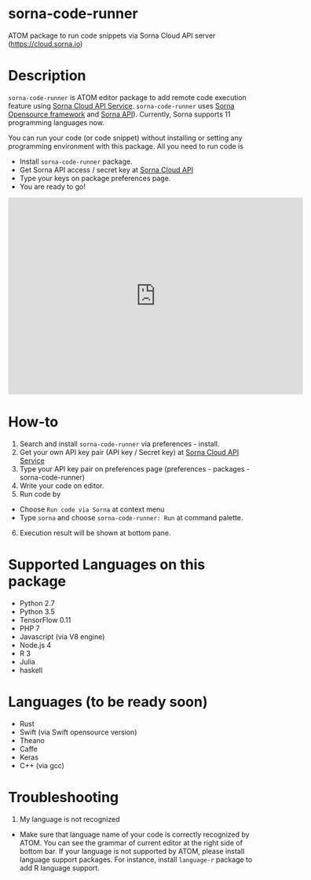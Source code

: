 # sorna-code-runner

ATOM package to run code snippets via Sorna Cloud API server (https://cloud.sorna.io)

Description
===========

 `sorna-code-runner` is ATOM editor package to add remote code execution feature using [Sorna Cloud API Service](https://cloud.sorna.io). `sorna-code-runner` uses [Sorna Opensource framework](http://sorna.io) and [Sorna API](http://docs.sorna.io)). Currently, Sorna supports 11 programming languages now.

You can run your code (or code snippet) without installing or setting any programming environment  with this package. All you need to run code is

 * Install `sorna-code-runner` package.
 * Get Sorna API access / secret key at [Sorna Cloud API](https://cloud.sorna.io)
 * Type your keys on package preferences page.
 * You are ready to go!

<iframe src="https://www.facebook.com/plugins/video.php?href=https%3A%2F%2Fwww.facebook.com%2FlablupInc%2Fvideos%2F1669260676704566%2F&show_text=0&width=600" width="600" height="400" style="border:none;overflow:hidden" scrolling="no" frameborder="0" allowTransparency="true" allowFullScreen="true"></iframe>


How-to
======

 1. Search and install `sorna-code-runner` via preferences - install.
 2. Get your own API key pair (API key / Secret key) at [Sorna Cloud API Service](https://cloud.sorna.io)
 3. Type your API key pair on preferences page (preferences - packages - sorna-code-runner)
 4. Write your code on editor.
 5. Run code by
  * Choose `Run code via Sorna` at context menu
  * Type `sorna` and choose `sorna-code-runner: Run` at command palette.
 6. Execution result will be shown at bottom pane.

Supported Languages on this package
===================================

 * Python 2.7
 * Python 3.5
 * TensorFlow 0.11
 * PHP 7
 * Javascript (via V8 engine)
 * Node.js 4
 * R 3
 * Julia
 * haskell

Languages (to be ready soon)
============================

 * Rust
 * Swift (via Swift opensource version)
 * Theano
 * Caffe
 * Keras
 * C++ (via gcc)

Troubleshooting
===============

 1. My language is not recognized
  * Make sure that language name of your code is correctly recognized by ATOM. You can see the grammar of current editor at the right side of bottom bar. If your language is not supported by ATOM, please install language support packages. For instance, install `language-r` package to add R language support.
